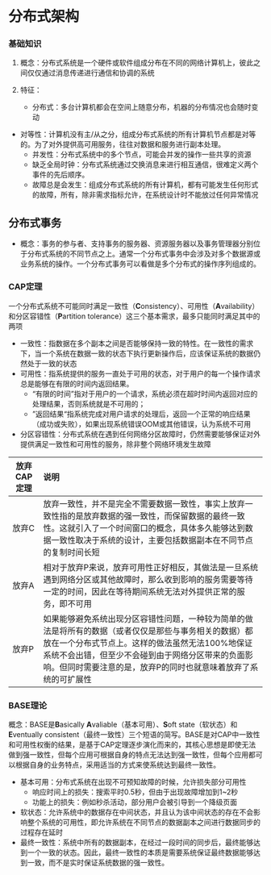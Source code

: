 # 分布式架构

### 基础知识

1. 概念：分布式系统是一个硬件或软件组成分布在不同的网络计算机上，彼此之间仅仅通过消息传递进行通信和协调的系统

2. 特征：

   - 分布式：多台计算机都会在空间上随意分布，机器的分布情况也会随时变动
- 对等性：计算机没有主/从之分，组成分布式系统的所有计算机节点都是对等的。为了对外提供高可用服务，往往对数据和服务进行副本处理。
   - 并发性：分布式系统中的多个节点，可能会并发的操作一些共享的资源
   - 缺乏全局时钟：分布式系统通过交换消息来进行相互通信，很难定义两个事件的先后顺序。
   - 故障总是会发生：组成分布式系统的所有计算机，都有可能发生任何形式的故障，所有，除非需求指标允许，在系统设计时不能放过任何异常情况

## 分布式事务

- 概念：事务的参与者、支持事务的服务器、资源服务器以及事务管理器分别位于分布式系统的不同节点之上。通常一个分布式事务中会涉及对多个数据源或业务系统的操作。一个分布式事务可以看做是多个分布式的操作序列组成的。

### CAP定理

一个分布式系统不可能同时满足一致性（**C**onsistency）、可用性（**A**vailability）和分区容错性（**P**artition tolerance）这三个基本需求，最多只能同时满足其中的两项

- 一致性：指数据在多个副本之间是否能够保持一致的特性。在一致性的需求下，当一个系统在数据一致的状态下执行更新操作后，应该保证系统的数据仍然处于一致的状态
- 可用性：指系统提供的服务一直处于可用的状态，对于用户的每一个操作请求总是能够在有限的时间内返回结果。
  - “有限的时间”指对于用户的一个请求，系统必须在超时时间内返回对应的处理结果，否则系统就是不可用的；
  - ”返回结果“指系统完成对用户请求的处理后，返回一个正常的响应结果（成功或失败），如果出现系统错误OOM或其他错误，认为系统不可用
- 分区容错性：分布式系统在遇到任何网络分区故障时，仍然需要能够保证对外提供满足一致性和可用性的服务，除非整个网络环境发生故障

| 放弃CAP定理 | 说明                                                         |
| ----------- | :----------------------------------------------------------- |
| 放弃C       | 放弃一致性，并不是完全不需要数据一致性，事实上放弃一致性指的是放弃数据的强一致性，而保留数据的最终一致性。这就引入了一个时间窗口的概念，具体多久能够达到数据一致性取决于系统的设计，主要包括数据副本在不同节点的复制时间长短 |
| 放弃A       | 相对于放弃P来说，放弃可用性正好相反，其做法是一旦系统遇到网络分区或其他故障时，那么收到影响的服务需要等待一定的时间，因此在等待期间系统无法对外提供正常的服务，即不可用 |
| 放弃P       | 如果能够避免系统出现分区容错性问题，一种较为简单的做法是将所有的数据（或者仅仅是那些与事务相关的数据）都放在一个分布式节点上。这样的做法虽然无法100%地保证系统不会出错，但至少不会碰到由于网络分区带来的负面影响。但同时需要注意的是，放弃P的同时也就意味着放弃了系统的可扩展性 |

### BASE理论

概念：BASE是**B**asically **A**valiable（基本可用）、**S**oft state（软状态）和**E**ventually consistent（最终一致性）三个短语的简写。BASE是对CAP中一致性和可用性权衡的结果，是基于CAP定理逐步演化而来的，其核心思想是即使无法做到强一致性，但每个应用可根据自身的特点无法达到强一致性，但每个应用都可以根据自身的业务特点，采用适当的方式来使系统达到最终一致性。

- 基本可用：分布式系统在出现不可预知故障的时候，允许损失部分可用性
  - 响应时间上的损失：搜索平时0.5秒，但由于出现故障增加到1~2秒
  - 功能上的损失：例如秒杀活动，部分用户会被引导到一个降级页面
- 软状态：允许系统中的数据存在中间状态，并且认为该中间状态的存在不会影响整个系统的可用性，即允许系统在不同节点的数据副本之间进行数据同步的过程存在延时
- 最终一致性：系统中所有的数据副本，在经过一段时间的同步后，最终能够达到一个一致的状态。因此，最终一致性的本质是需要系统保证最终数据能够达到一致，而不是实时保证系统数据的强一致性。